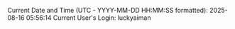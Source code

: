 Current Date and Time (UTC - YYYY-MM-DD HH:MM:SS formatted): 2025-08-16 05:56:14
Current User's Login: luckyaiman
